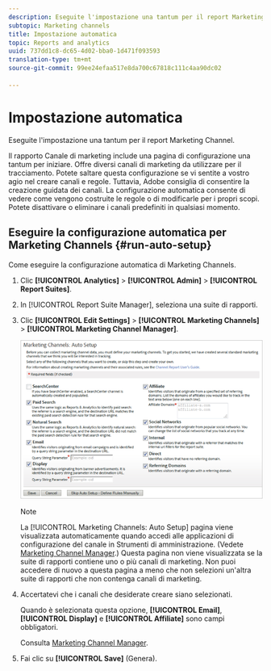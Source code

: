 ```yaml
---
description: Eseguite l'impostazione una tantum per il report Marketing Channel.
subtopic: Marketing channels
title: Impostazione automatica
topic: Reports and analytics
uuid: 737dd1c8-dc65-4d02-bba0-1d471f093593
translation-type: tm+mt
source-git-commit: 99ee24efaa517e8da700c67818c111c4aa90dc02

---
```



# Impostazione automatica

Eseguite l'impostazione una tantum per il report Marketing Channel.

Il rapporto Canale di marketing include una pagina di configurazione una tantum per iniziare. Offre diversi canali di marketing da utilizzare per il tracciamento. Potete saltare questa configurazione se vi sentite a vostro agio nel creare canali e regole. Tuttavia, Adobe consiglia di consentire la creazione guidata dei canali. La configurazione automatica consente di vedere come vengono costruite le regole o di modificarle per i propri scopi. Potete disattivare o eliminare i canali predefiniti in qualsiasi momento.

## Eseguire la configurazione automatica per Marketing Channels {#run-auto-setup}

Come eseguire la configurazione automatica di Marketing Channels.

1. Clic **[!UICONTROL Analytics]** &gt; **[!UICONTROL Admin]** &gt; **[!UICONTROL Report Suites]**.
1. In [!UICONTROL Report Suite Manager], seleziona una suite di rapporti.
1. Clic **[!UICONTROL Edit Settings]** &gt; **[!UICONTROL Marketing Channels]** &gt; **[!UICONTROL Marketing Channel Manager]**.

   ![Risultato passaggio](assets/wizard.png)

   >[!NOTE]
   >
   >La [!UICONTROL Marketing Channels: Auto Setup] pagina viene visualizzata automaticamente quando accedi alle applicazioni di configurazione del canale in Strumenti di amministrazione. (Vedete [Marketing Channel Manager](/help/components/c-marketing-channels/c-channels.md).) Questa pagina non viene visualizzata se la suite di rapporti contiene uno o più canali di marketing. Non puoi accedere di nuovo a questa pagina a meno che non selezioni un'altra suite di rapporti che non contenga canali di marketing.

1. Accertatevi che i canali che desiderate creare siano selezionati.

   Quando è selezionata questa opzione, **[!UICONTROL Email]**, **[!UICONTROL Display]** e **[!UICONTROL Affiliate]** sono campi obbligatori.

   Consulta [Marketing Channel Manager](/help/components/c-marketing-channels/c-channels.md).

1. Fai clic su **[!UICONTROL Save]** (Genera).
